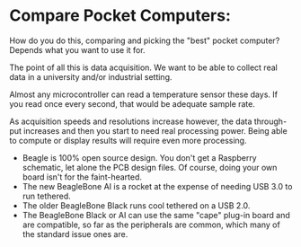 # Compare Pocket Computers:

How do you do this, comparing and picking the "best" pocket computer? Depends what you want to use it for.

The point of all this is data acquisition. We want to be able to collect real data in a university and/or industrial setting. 

Almost any microcontroller can read a temperature sensor these days. If you read once every second, that would be adequate sample rate.  

As acquisition speeds and resolutions increase however, the data through-put increases and then you start to need real processing power. Being able to compute or display results will require even more processing. 


- Beagle is 100% open source design. You don't get a Raspberry schematic, let alone the PCB design files. Of course, doing your own board isn't for the faint-hearted. 
- The new BeagleBone AI is a rocket at the expense of needing USB 3.0 to run tethered. 
- The older BeagleBone Black runs cool tethered on a USB 2.0.  
- The BeagleBone Black or AI can use the same "cape" plug-in board and are compatible, so far as the peripherals are common, which many of the standard issue ones are. 
